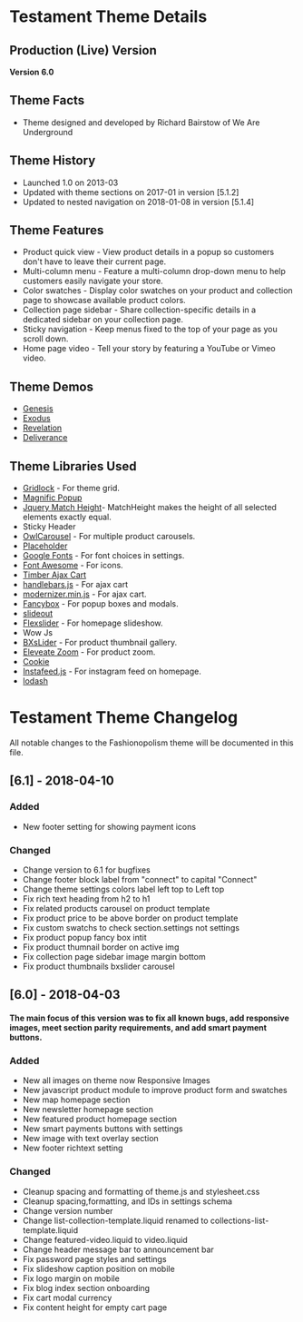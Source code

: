 # Testament Theme Details

## Production (Live) Version

**Version 6.0**

## Theme Facts

- Theme designed and developed by Richard Bairstow of We Are Underground

## Theme History

- Launched 1.0 on 2013-03
- Updated with theme sections on 2017-01 in version [5.1.2]
- Updated to nested navigation on 2018-01-08 in version [5.1.4]

## Theme Features

- Product quick view - View product details in a popup so customers don't have to leave their current page.
- Multi-column menu - Feature a multi-column drop-down menu to help customers easily navigate your store.
- Color swatches - Display color swatches on your product and collection page to showcase available product colors.
- Collection page sidebar - Share collection-specific details in a dedicated sidebar on your collection page.
- Sticky navigation - Keep menus fixed to the top of your page as you scroll down.
- Home page video - Tell your story by featuring a YouTube or Vimeo video.

## Theme Demos

- [Genesis](https://testament.myshopify.com/)
- [Exodus](https://kuhic-ankunding-and-russel5407.myshopify.com/)
- [Revelation](https://testament-revelation.myshopify.com/)
- [Deliverance](https://infinity-39.myshopify.com/)

## Theme Libraries Used

- [Gridlock](https://github.com/FormstoneClassic/Gridlock) - For theme grid.
- [Magnific Popup](http://dimsemenov.com/plugins/magnific-popup/)
- [Jquery Match Height](http://brm.io/jquery-match-height/)- MatchHeight makes the height of all selected elements exactly equal.
- Sticky Header
- [OwlCarousel](http://www.owlgraphic.com/owlcarousel) - For multiple product carousels.
- [Placeholder](https://github.com/weareunderground/testament/blob/master)
- [Google Fonts](https://fonts.google.com/) - For font choices in settings.
- [Font Awesome](https://github.com/weareunderground/testament/blob/master/fontawesome.io/icons) - For icons.
- [Timber Ajax Cart](http://shopify.github.io/Timber/#ajax-cart)
- [handlebars.js](http://handlebarsjs.com/) - For ajax cart
- [modernizer.min.js](https://github.com/weareunderground/testament/blob/master) - For ajax cart.
- [Fancybox](http://fancybox.net/) - For popup boxes and modals.
- [slideout](https://github.com/weareunderground/testament/blob/master)
- [Flexslider](https://github.com/woocommerce/FlexSlider) - For homepage slideshow.
- Wow Js
- [BXsLider](http://bxslider.com/) - For product thumbnail gallery.
- [Eleveate Zoom](https://github.com/weareunderground/testament/blob/master/www.elevateweb.co.uk/image-zoom) - For product zoom.
- [Cookie](https://github.com/weareunderground/testament/blob/master/stilbuero.de)
- [Instafeed.js](http://instafeedjs.com/) - For instagram feed on homepage.
- [lodash](https://github.com/weareunderground/testament/blob/master/lodash.com/license)

# Testament Theme Changelog

All notable changes to the Fashionopolism theme will be documented in this file.

## [6.1] - 2018-04-10

### Added
- New footer setting for showing payment icons

### Changed
- Change version to 6.1 for bugfixes
- Change footer block label from "connect" to capital "Connect"
- Change theme settings colors label left top to Left top
- Fix rich text heading from h2 to h1
- Fix related products carousel on product template
- Fix product price to be above border on product template
- Fix custom swatchs to check section.settings not settings
- Fix product popup fancy box intit
- Fix product thumnail border on active img
- Fix collection page sidebar image margin bottom
- Fix product thumbnails bxslider carousel

## [6.0] - 2018-04-03

#### The main focus of this version was to fix all known bugs, add responsive images, meet section parity requirements, and add smart payment buttons.

### Added
- New all images on theme now Responsive Images
- New javascript product module to improve product form and swatches
- New map homepage section
- New newsletter homepage section
- New featured product homepage section
- New smart payments buttons with settings
- New image with text overlay section
- New footer richtext setting

### Changed
- Cleanup spacing and formatting of theme.js and stylesheet.css
- Cleanup spacing,formatting, and IDs in settings schema
- Change version number
- Change list-collection-template.liquid renamed to collections-list-template.liquid
- Change featured-video.liquid to video.liquid
- Change header message bar to announcement bar
- Fix password page styles and settings
- Fix slideshow caption position on mobile
- Fix logo margin on mobile
- Fix blog index section onboarding
- Fix cart modal currency 
- Fix content height for empty cart page
